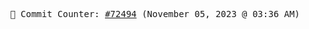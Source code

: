 <p align="center">
    <samp>
        📮 Commit Counter: <a href="https://github.com/Javascript-void0/Javascript-void0/commits/main">#72494</a> (November 05, 2023 @ 03:36 AM)
    </samp>
</p>